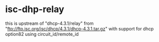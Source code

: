 isc-dhp-relay
=============

this is upstream of "dhcp-4.3.1/relay" from "ftp://ftp.isc.org/isc/dhcp/4.3.1/dhcp-4.3.1.tar.gz" with support for dhcp option82 using circuit_id/remote_id
